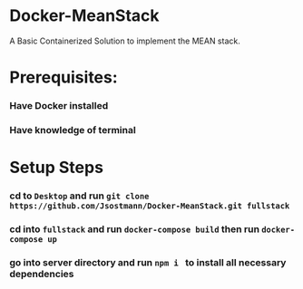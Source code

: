 # Docker-MeanStack
A Basic Containerized Solution to implement the MEAN stack.

# Prerequisites:
### Have Docker installed
### Have knowledge of terminal

# Setup Steps
### cd to ```Desktop``` and run ```git clone https://github.com/Jsostmann/Docker-MeanStack.git fullstack```
### cd into ```fullstack``` and run ```docker-compose build``` then run ```docker-compose up``` 
### go into server directory and run ```npm i ``` to install all necessary dependencies


